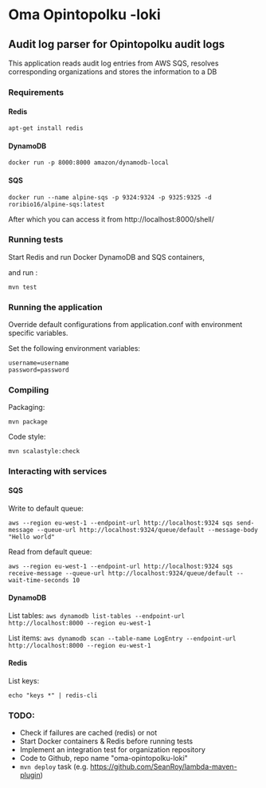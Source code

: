 # Oma Opintopolku -loki

## Audit log parser for Opintopolku audit logs

This application reads audit log entries from AWS SQS, 
resolves corresponding organizations and stores the information to a DB

### Requirements

#### Redis

`apt-get install redis`

#### DynamoDB

`docker run -p 8000:8000 amazon/dynamodb-local`

#### SQS

`docker run --name alpine-sqs -p 9324:9324 -p 9325:9325 -d roribio16/alpine-sqs:latest`

After which you can access it from http://localhost:8000/shell/
   
### Running tests

Start Redis and run Docker DynamoDB and SQS containers, 

and run :

```
mvn test
```

### Running the application

Override default configurations from application.conf with environment specific variables.

Set the following environment variables: 
```
username=username
password=password
```

### Compiling

Packaging:

`mvn package`

Code style:

`mvn scalastyle:check`

### Interacting with services

#### SQS

Write to default queue:

`aws --region eu-west-1 --endpoint-url http://localhost:9324 sqs send-message --queue-url http://localhost:9324/queue/default --message-body "Hello world"`

Read from default queue:

`aws --region eu-west-1 --endpoint-url http://localhost:9324 sqs receive-message --queue-url http://localhost:9324/queue/default --wait-time-seconds 10`


#### DynamoDB

List tables:
`aws dynamodb list-tables --endpoint-url http://localhost:8000 --region eu-west-1`

List items:
 `aws dynamodb scan --table-name LogEntry --endpoint-url http://localhost:8000 --region eu-west-1`


#### Redis

List keys:

`echo "keys *" | redis-cli`

### TODO:

   * Check if failures are cached (redis) or not
   * Start Docker containers & Redis before running tests
   * Implement an integration test for organization repository
   * Code to Github, repo name "oma-opintopolku-loki"
   * `mvn deploy` task (e.g. https://github.com/SeanRoy/lambda-maven-plugin)

